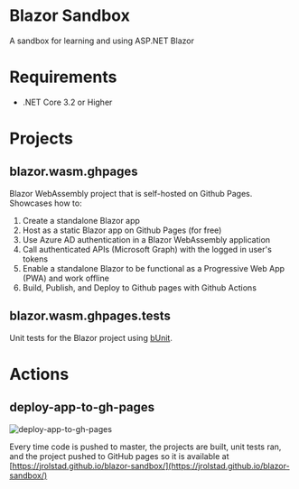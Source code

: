 # Blazor Sandbox
A sandbox for learning and using ASP.NET Blazor

# Requirements
* .NET Core 3.2 or Higher

# Projects
## blazor.wasm.ghpages
Blazor WebAssembly project that is self-hosted on Github Pages.  Showcases how to:

1. Create a standalone Blazor app
2. Host as a static Blazor app on Github Pages (for free)
3. Use Azure AD authentication in a Blazor WebAssembly application
4. Call authenticated APIs (Microsoft Graph) with the logged in user's tokens
5. Enable a standalone Blazor to be functional as a Progressive Web App (PWA) and work offline
6. Build, Publish, and Deploy to Github pages with Github Actions

## blazor.wasm.ghpages.tests
Unit tests for the Blazor project using [bUnit](https://bunit.egilhansen.com/index.html).

# Actions
## deploy-app-to-gh-pages
![deploy-app-to-gh-pages](https://github.com/jrolstad/blazor-sandbox/workflows/deploy-app-to-gh-pages/badge.svg)

Every time code is pushed to master, the projects are built, unit tests ran, and the project pushed to GitHub pages so it is available at [https://jrolstad.github.io/blazor-sandbox/](https://jrolstad.github.io/blazor-sandbox/)



